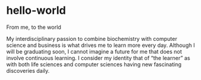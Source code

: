 # hello-world
From me, to the world

My interdisciplinary passion to combine biochemistry with computer science and business is what drives me to learn more every day.
Although I will be graduating soon, I cannot imagine a future for me that does not involve continuous learning.
I consider my identity that of “the learner” as with both life sciences and computer sciences having new fascinating discoveries daily.
